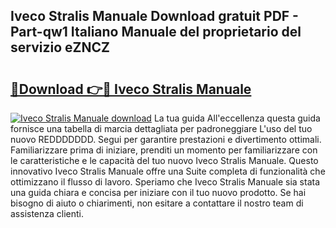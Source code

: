 ## Iveco Stralis Manuale Download gratuit PDF - Part-qw1 Italiano Manuale del proprietario del servizio eZNCZ

# <h2><a href="http://dfg9b3.blite.top/?on=Iveco+Stralis+Manuale">🔗Download 👉🔴 Iveco Stralis Manuale</a></h2>

[![Iveco Stralis Manuale download](https://i.imgur.com/lujVjoI.png)](http://dfg9b3.blite.top/?on=Iveco+Stralis+Manuale)
La tua guida All'eccellenza questa guida fornisce una tabella di marcia dettagliata per padroneggiare L'uso del tuo nuovo REDDDDDDD. Segui per garantire prestazioni e divertimento ottimali. Familiarizzare prima di iniziare, prenditi un momento per familiarizzare con le caratteristiche e le capacità del tuo nuovo Iveco Stralis Manuale. Questo innovativo Iveco Stralis Manuale offre una Suite completa di funzionalità che ottimizzano il flusso di lavoro. Speriamo che Iveco Stralis Manuale sia stata una guida chiara e concisa per iniziare con il tuo nuovo prodotto. Se hai bisogno di aiuto o chiarimenti, non esitare a contattare il nostro team di assistenza clienti.
